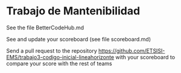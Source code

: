 # Trabajo de Mantenibilidad

See the file BetterCodeHub.md

See and update your scoreboard (see file scoreboard.md)

Send a pull request to the repository https://github.com/ETSISI-EMS/trabajo3-codigo-inicial-lineahorizonte with your scoreboard to compare your score with the rest of teams
